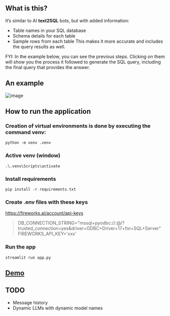 ## What is this?
It’s similar to AI **text2SQL** bots, but with added information:
- Table names in your SQL database
- Schema details for each table
- Sample rows from each table
This makes it more accurate and includes the query results as well.

FYI: In the example below, you can see the previous steps. Clicking on them will show you the process it followed to generate the SQL query, including the final query that provides the answer.

## An example

![image](https://github.com/user-attachments/assets/dba0ea54-c644-4234-a5e4-26fc18fd50d7)

## How to run the application

### Creation of virtual environments is done by executing the command venv:

`python -m venv .venv`

### Active venv (window)

`.\.venv\Scripts\activate`

### Install requirements

`pip install -r requirements.txt`

### Create .env files with these keys

https://fireworks.ai/account/api-keys

> DB_CONNECTION_STRING="mssql+pyodbc://<username>:<password>@<server-name>/<db-name>?trusted_connection=yes&driver=ODBC+Driver+17+for+SQL+Server"
> FIREWORKS_API_KEY='xxx'

### Run the app

`streamlit run app.py`

## [Demo](https://minh-sql-agent.streamlit.app/)

## TODO

- Message history
- Dynamic LLMs with dynamic model names
